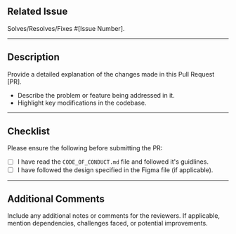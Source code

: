 ## Related Issue
Solves/Resolves/Fixes #[Issue Number].

---

## Description
Provide a detailed explanation of the changes made in this Pull Request [PR].
- Describe the problem or feature being addressed in it.
- Highlight key modifications in the codebase.

---

## Checklist
Please ensure the following before submitting the PR:
- [ ] I have read the `CODE_OF_CONDUCT.md` file and followed it's guidlines.
- [ ] I have followed the design specified in the Figma file (if applicable).

<!-- You can check the box like this: [x] -->

---

## Additional Comments
Include any additional notes or comments for the reviewers. If applicable, mention dependencies, challenges faced, or potential improvements.
